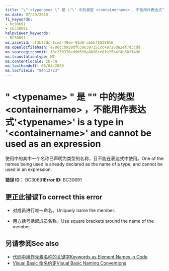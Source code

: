 ```yaml
---
title: "\" <typename> \" 是 \"\" 中的类型 <containername> ，不能用作表达式"
ms.date: 07/20/2015
f1_keywords:
- bc30691
- vbc30691
helpviewer_keywords:
- BC30691
ms.assetid: af3b73dc-1ce3-49ee-91d6-abbbf5538916
ms.openlocfilehash: e786ccb929df6396397151cc49726de2ef7d5cdd
ms.sourcegitcommit: f8c270376ed905f6a8896ce0fe25b4f4b38ff498
ms.translationtype: MT
ms.contentlocale: zh-CN
ms.lasthandoff: 06/04/2020
ms.locfileid: "84412723"
---
```

# <a name="typename-is-a-type-in-containername-and-cannot-be-used-as-an-expression"></a><span data-ttu-id="13a6d-102">" \<typename> " 是 "" 中的类型 \<containername> ，不能用作表达式</span><span class="sxs-lookup"><span data-stu-id="13a6d-102">'\<typename>' is a type in '\<containername>' and cannot be used as an expression</span></span>
<span data-ttu-id="13a6d-103">使用中的其中一个名称已声明为类型的名称，且不能在表达式中使用。</span><span class="sxs-lookup"><span data-stu-id="13a6d-103">One of the names being used is already declared as the name of a type, and cannot be used in an expression.</span></span>  
  
 <span data-ttu-id="13a6d-104">**错误 ID：** BC30691</span><span class="sxs-lookup"><span data-stu-id="13a6d-104">**Error ID:** BC30691</span></span>  
  
## <a name="to-correct-this-error"></a><span data-ttu-id="13a6d-105">更正此错误</span><span class="sxs-lookup"><span data-stu-id="13a6d-105">To correct this error</span></span>  
  
- <span data-ttu-id="13a6d-106">对成员进行唯一命名。</span><span class="sxs-lookup"><span data-stu-id="13a6d-106">Uniquely name the member.</span></span>  
  
- <span data-ttu-id="13a6d-107">用方括号括起成员名称。</span><span class="sxs-lookup"><span data-stu-id="13a6d-107">Use square brackets around the name of the member.</span></span>  
  
## <a name="see-also"></a><span data-ttu-id="13a6d-108">另请参阅</span><span class="sxs-lookup"><span data-stu-id="13a6d-108">See also</span></span>

- [<span data-ttu-id="13a6d-109">代码中用作元素名称的关键字</span><span class="sxs-lookup"><span data-stu-id="13a6d-109">Keywords as Element Names in Code</span></span>](../programming-guide/program-structure/keywords-as-element-names-in-code.md)
- [<span data-ttu-id="13a6d-110">Visual Basic 命名约定</span><span class="sxs-lookup"><span data-stu-id="13a6d-110">Visual Basic Naming Conventions</span></span>](../programming-guide/program-structure/naming-conventions.md)
